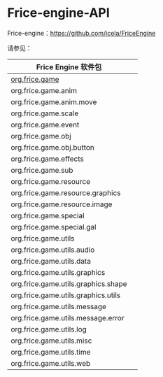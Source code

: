 # Frice-engine-API #
Frice-engine：https://github.com/icela/FriceEngine

请参见：

|Frice Engine 软件包                 ||
-------------------|----
| [org.frice.game](org.force.game/README.md)||
| org.frice.game.anim                ||
| org.frice.game.anim.move           ||
| org.frice.game.scale               ||
| org.frice.game.event               ||
| org.frice.game.obj                 ||
| org.frice.game.obj.button          ||
| org.frice.game.effects             ||
| org.frice.game.sub                 ||
| org.frice.game.resource            ||
| org.frice.game.resource.graphics   ||
| org.frice.game.resource.image      ||
| org.frice.game.special             ||
| org.frice.game.special.gal         ||
| org.frice.game.utils               ||
| org.frice.game.utils.audio         ||
| org.frice.game.utils.data          ||
| org.frice.game.utils.graphics      ||
| org.frice.game.utils.graphics.shape||
| org.frice.game.utils.graphics.utils||
| org.frice.game.utils.message       ||
| org.frice.game.utils.message.error ||
| org.frice.game.utils.log           ||
| org.frice.game.utils.misc          ||
| org.frice.game.utils.time          ||
| org.frice.game.utils.web           ||




